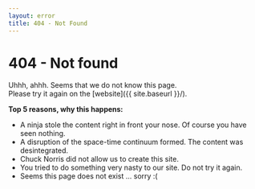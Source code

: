 ```yaml
---
layout: error
title: 404 - Not Found
---
```


# 404 - Not found

Uhhh, ahhh. Seems that we do not know this page.    
Please try it again on the [website]({{ site.baseurl }}/).

**Top 5 reasons, why this happens:**

* A ninja stole the content right in front your nose. Of course you have seen nothing.
* A disruption of the space-time continuum formed. The content was desintegrated.
* Chuck Norris did not allow us to create this site.
* You tried to do something very nasty to our site. Do not try it again.
* Seems this page does not exist ... sorry :(
